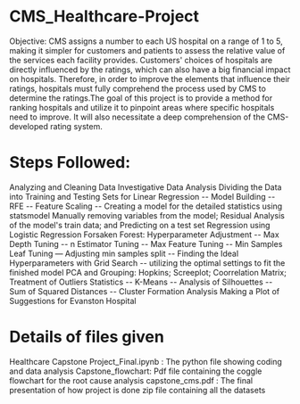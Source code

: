 # CMS_Healthcare-Project


Objective:
CMS assigns a number to each US hospital on a range of 1 to 5, making it simpler for customers and patients to assess the relative value of the services each facility provides. Customers' choices of hospitals are directly influenced by the ratings, which can also have a big financial impact on hospitals. Therefore, in order to improve the elements that influence their ratings, hospitals must fully comprehend the process used by CMS to determine the ratings.The goal of this project is to provide a method for ranking hospitals and utilize it to pinpoint areas where specific hospitals need to improve. It will also necessitate a deep comprehension of the CMS-developed rating system.


# Steps Followed:

Analyzing and Cleaning Data
Investigative Data Analysis
Dividing the Data into Training and Testing Sets for Linear Regression -- Model Building -- RFE -- Feature Scaling -- Creating a model for the detailed statistics using statsmodel Manually removing variables from the model; Residual Analysis of the model's train data; and Predicting on a test set
Regression using Logistic Regression
Forsaken Forest: Hyperparameter Adjustment -- Max Depth Tuning -- n Estimator Tuning -- Max Feature Tuning -- Min Samples Leaf Tuning — Adjusting min samples split -- Finding the Ideal Hyperparameters with Grid Search -- utilizing the optimal settings to fit the finished model
PCA and Grouping: Hopkins; Screeplot; Coorrelation Matrix; Treatment of Outliers Statistics -- K-Means -- Analysis of Silhouettes -- Sum of Squared Distances -- Cluster Formation Analysis Making a Plot of Suggestions for Evanston Hospital


# Details of files given

Healthcare Capstone Project_Final.ipynb : The python file showing coding and data analysis
Capstone_flowchart: Pdf file containing the coggle flowchart for the root cause analysis
capstone_cms.pdf : The final presentation of how project is done
zip file containing all the datasets
